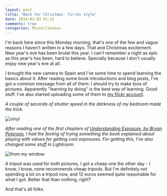 ```yaml
---
layout: post
title: "Back for Christmas- Turrón style"
date: 2014-01-03 01:22
comments: true
categories: Miscellaneous
---
```


I'm back here since this Monday morning, that's one of the few and vague reasons I haven't written in a few days. That and Christmas excitement. New year's eve has been brutal this year. I can't remember a night as epic as this year's has been, hard to believe. Specially because I don't usually enjoy new year's eve at all.

I brought the new camera to Spain and I've some time to spend learning the basics about it. After reading some book introductions and blog posts, I've got a common message from all of them: I should try to make tons of pictures. Apparently "learning by doing" is the best way of learning. Good stuff. I've also started uploading some of them to [my flickr account](http://www.flickr.com/photos/jgasteiz/).

_A couple of seconds of shutter speed in the darkness of my bedroom made the trick._

![vinyl](http://farm4.staticflickr.com/3822/11719225215_4f406bfc08_z.jpg)

_After reading one of the first chapters of [Understanding Exposure, by Bryan Peterson](http://www.ppsop.com/unex.aspx), I had the feeling of trying something the book explained about playing with values for getting cool exposures. For getting this, I've also changed some stuff in Lightroom._

![from my window](http://farm6.staticflickr.com/5516/11778545294_2c581dece4_z.jpg)

A tripod was used for both pictures, I got a cheap one the other day - I know, I know, none recommends cheap tripods. But I'm definitely not spending a lot on a tripod now, and 12 euros seemed quite reasonable for what I got. Better that than nothing, right?

And that's all folks.